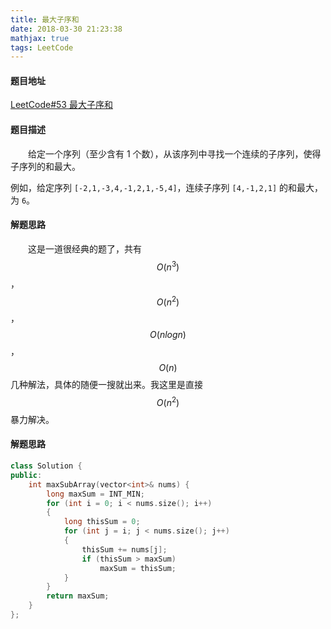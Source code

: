 ```yaml
---
title: 最大子序和
date: 2018-03-30 21:23:38
mathjax: true
tags: LeetCode
---
```


#### 题目地址

[LeetCode#53 最大子序和](https://leetcode-cn.com/problems/maximum-subarray/description/)

#### 题目描述

&emsp;&emsp;给定一个序列（至少含有 1 个数），从该序列中寻找一个连续的子序列，使得子序列的和最大。

例如，给定序列 `[-2,1,-3,4,-1,2,1,-5,4]`，连续子序列 `[4,-1,2,1]` 的和最大，为 `6`。

<!--more-->

#### 解题思路

&emsp;&emsp;这是一道很经典的题了，共有 $$O(n^3)$$ ，$$O(n^2)$$ ，$$O(nlogn)$$ ，$$O(n)$$ 几种解法，具体的随便一搜就出来。我这里是直接 $$O(n^2)$$ 暴力解决。

#### 解题思路

```c++
class Solution {
public:
    int maxSubArray(vector<int>& nums) {
        long maxSum = INT_MIN;
        for (int i = 0; i < nums.size(); i++)
        {
            long thisSum = 0;
            for (int j = i; j < nums.size(); j++)
            {
                thisSum += nums[j];
                if (thisSum > maxSum)
                    maxSum = thisSum;
            }
        }
        return maxSum;
    }
};
```

